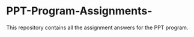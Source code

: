 # PPT-Program-Assignments-
This repository contains all the assignment answers for the PPT program.
